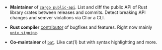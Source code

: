 * **Maintainer** of [`cargo public-api`](https://github.com/Enselic/cargo-public-api). List and diff the public API of Rust library crates between releases and commits. Detect breaking API changes and semver violations via CI or a CLI.

* **Rust compiler** [contributor](https://github.com/rust-lang/rust/pulls?q=is%3Apr+author%3AEnselic+is%3Amerged) of bugfixes and features. Right now mainly [`unix_sigpipe`](https://github.com/rust-lang/rust/issues/97889).

* **Co-maintainer** of [`bat`](https://github.com/sharkdp/bat). Like cat(1) but with syntax highlighting and more.
